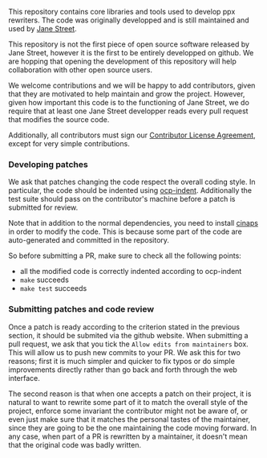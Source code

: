 This repository contains core libraries and tools used to develop ppx
rewriters. The code was originally developped and is still maintained
and used by [Jane Street][js].

This repository is not the first piece of open source software
released by Jane Street, however it is the first to be entirely
developped on github. We are hopping that opening the development of
this repository will help collaboration with other open source users.

We welcome contributions and we will be happy to add contributors,
given that they are motivated to help maintain and grow the
project. However, given how important this code is to the functioning
of Jane Street, we do require that at least one Jane Street developper
reads every pull request that modifies the source code.

Additionally, all contributors must sign our [Contributor License
Agreement][CLA], except for very simple contributions.

### Developing patches

We ask that patches changing the code respect the overall coding
style. In particular, the code should be indented using
[ocp-indent][ocpi]. Additionally the test suite should pass on the
contributor's machine before a patch is submitted for review.

Note that in addition to the normal dependencies, you need to install
[cinaps][cinaps] in order to modify the code. This is because some
part of the code are auto-generated and committed in the repository.

So before submitting a PR, make sure to check all the following
points:

- all the modified code is correctly indented according to ocp-indent
- `make` succeeds
- `make test` succeeds

### Submitting patches and code review

Once a patch is ready according to the criterion stated in the
previous section, it should be submited via the github website. When
submitting a pull request, we ask that you tick the `Allow edits from
maintainers` box. This will allow us to push new commits to your
PR. We ask this for two reasons; first it is much simpler and quicker
to fix typos or do simple improvements directly rather than go back
and forth through the web interface.

The second reason is that when one accepts a patch on their project,
it is natural to want to rewrite some part of it to match the overall
style of the project, enforce some invariant the contributor might not
be aware of, or even just make sure that it matches the personal
tastes of the maintainer, since they are going to be the one
maintaining the code moving forward. In any case, when part of a PR is
rewritten by a maintainer, it doesn't mean that the original code was
badly written.

[js]:     https://opensource.janestreet.com/
[CLA]:    https://janestreet.github.io/contributing.html
[ocpi]:   https://github.com/OCamlPro/ocp-indent
[cinaps]: https://github.com/janestreet/cinaps
